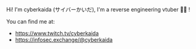 Hi! I'm cyberkaida (サイバーかいだ), I'm a reverse engineering vtuber 💫✨ !

You can find me at:
- https://www.twitch.tv/cyberkaida
- <a rel="me" href="https://infosec.exchange/@cyberkaida">https://infosec.exchange/@cyberkaida</a>
<!---
cyberkaida/cyberkaida is a ✨ special ✨ repository because its `README.md` (this file) appears on your GitHub profile.
You can click the Preview link to take a look at your changes.
--->
